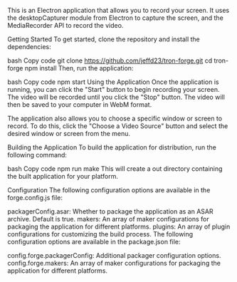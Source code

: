 This is an Electron application that allows you to record your screen. It uses the desktopCapturer module from Electron to capture the screen, and the MediaRecorder API to record the video.

Getting Started
To get started, clone the repository and install the dependencies:

bash
Copy code
git clone https://github.com/jeffd23/tron-forge.git
cd tron-forge
npm install
Then, run the application:

bash
Copy code
npm start
Using the Application
Once the application is running, you can click the "Start" button to begin recording your screen. The video will be recorded until you click the "Stop" button. The video will then be saved to your computer in WebM format.

The application also allows you to choose a specific window or screen to record. To do this, click the "Choose a Video Source" button and select the desired window or screen from the menu.

Building the Application
To build the application for distribution, run the following command:

bash
Copy code
npm run make
This will create a out directory containing the built application for your platform.

Configuration
The following configuration options are available in the forge.config.js file:

packagerConfig.asar: Whether to package the application as an ASAR archive. Default is true.
makers: An array of maker configurations for packaging the application for different platforms.
plugins: An array of plugin configurations for customizing the build process.
The following configuration options are available in the package.json file:

config.forge.packagerConfig: Additional packager configuration options.
config.forge.makers: An array of maker configurations for packaging the application for different platforms.
